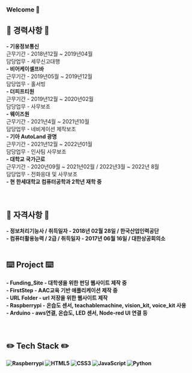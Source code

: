 ### Welcome 👋

<!--
**yejin0509/yejin0509** is a ✨ _special_ ✨ repository because its `README.md` (this file) appears on your GitHub profile.

Here are some ideas to get you started:

- 🔭 I’m currently working on ...
- 🌱 I’m currently learning ...
- 👯 I’m looking to collaborate on ...
- 🤔 I’m looking for help with ...
- 💬 Ask me about ...
- 📫 How to reach me: ...
- 😄 Pronouns: ...
- ⚡ Fun fact: ...
-->

<h2>📝 경력사항 📝</h2>
<b>- 기웅정보통신</b><br>
    근무기간 - 2018년12월 ~ 2019년04월<br>
    담당업무 - 세무신고대행<br>
<b>- 비어케이셀프바</b><br>
    근무기간 - 2019년05월 ~ 2019년12월<br>
    담당업무 - 홀서빙<br>
<b>- 더피프티원</b><br>
    근무기간 - 2019년12월 ~ 2020년02월<br>
    담당업무 - 사무보조<br>
<b>- 웨이즈원</b><br>
    근무기간 - 2021년4월 ~ 2021년10월<br>
    담당업무 - 네비게이션 제작보조<br>
<b>- 기아 AutoLand 광명</b><br>
    근무기간 - 2021년12월 ~ 2022년01월<br>
    담당업무 - 인사팀 사무보조<br>
<b>- 대학교 국가근로</b><br>
    근무기간 - 2020년09월 ~ 2021년02월 / 2022년3월 ~ 2022년 8월<br>
    담당업무 - 전화응대 및 사무보조<br>
<b>- 현 한세대학교 컴퓨터공학과 2학년 재학 중<br>
<br><br>
<h2>🔩 자격사항 🔩</h2>
- 정보처리기능사 / 취득일자 - 2018년 02월 28일 / 한국산업인력공단<br>
- 컴퓨터활용능력 / 2급 / 취득일자 - 2017년 06월 16일 / 대한상공회의소
<br><br>
<h2>⌨️ Project ⌨️</h2>
- Funding_Site - 대학생을 위한 펀딩 웹사이트 제작 중<br>
- FirstStep - AAC교육 기반 애플리케이션 제작 중<br>
- URL Folder - url 저장을 위한 웹사이트 제작<br>
- Raspberrypi - 온습도 센서, teachablemachine, vision_kit, voice_kit 사용<br>
- Arduino - aws연결, 온습도, LED 센서, Node-red UI 연결 등<br>
 <br><br>
    
<h2>✏️ Tech Stack ✏️</h2>
  
![Raspberrypi](https://img.shields.io/badge/-Raspberrypi-ED207F?style=for-the-badge&logo=raspberrypi&logoColor=ffffff)
![HTML5](https://img.shields.io/badge/-HTML5-F05032?style=for-the-badge&logo=html5&logoColor=ffffff)
![CSS3](https://img.shields.io/badge/-CSS3-007ACC?style=for-the-badge&logo=css3)
![JavaScript](https://img.shields.io/badge/-JavaScript-%23F7DF1C?style=for-the-badge&logo=javascript&logoColor=000000&labelColor=%23F7DF1C&color=%23FFCE5A)
![Python](https://img.shields.io/badge/-Python-46a2f1?style=for-the-badge&logo=python&logoColor=ffffff)
<br><br>
